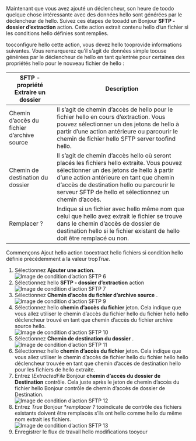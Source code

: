 Maintenant que vous avez ajouté un déclencheur, son heure de toodo quelque chose intéressante avec des données hello sont générées par le déclencheur de hello. Suivez ces étapes de tooadd un Bonjour **SFTP - dossier d’extraction** action. Cette action extrait contenu hello d’un fichier si les conditions hello définies sont remplies. 

tooconfigure hello cette action, vous devez hello tooprovide informations suivantes. Vous remarquerez qu’il s’agit de données simple toouse générées par le déclencheur de hello en tant qu’entrée pour certaines des propriétés hello pour le nouveau fichier de hello :

| SFTP - propriété Extraire un dossier | Description |
| --- | --- |
| Chemin d’accès du fichier d’archive source |Il s’agit de chemin d’accès de hello pour le fichier hello en cours d’extraction. Vous pouvez sélectionner un des jetons de hello à partir d’une action antérieure ou parcourir le chemin de fichier hello SFTP server toofind hello. |
| Chemin de destination du dossier |Il s’agit de chemin d’accès hello où seront placés les fichiers hello extraite. Vous pouvez sélectionner un des jetons de hello à partir d’une action antérieure en tant que chemin d’accès de destination hello ou parcourir le serveur SFTP de hello et sélectionnez un chemin d’accès. |
| Remplacer ? |Indique si un fichier avec hello même nom que celui que hello avez extrait le fichier se trouve dans le chemin d’accès de dossier de destination hello si le fichier existant de hello doit être remplacé ou non. |

Commençons Ajout hello action tooextract hello fichiers si condition hello définie précédemment a la valeur trop*True*. 

1. Sélectionnez **Ajouter une action**.        
   ![Image de condition d’action SFTP 6](./media/connectors-create-api-sftp/condition-6.png)   
2. Sélectionnez hello **SFTP - dossier d’extraction** action      
   ![Image de condition d’action SFTP 7](./media/connectors-create-api-sftp/condition-7.png)   
3. Sélectionnez **Chemin d’accès du fichier d’archive source**            .  
   ![Image de condition d’action SFTP 9](./media/connectors-create-api-sftp/condition-9.png)   
4. Sélectionnez hello **chemin d’accès du fichier** jeton. Cela indique que vous allez utiliser le chemin d’accès du fichier hello du fichier hello hello déclencheur trouvé en tant que chemin d’accès du fichier archive source hello.           
   ![Image de condition d’action SFTP 10](./media/connectors-create-api-sftp/condition-10.png)   
5. Sélectionnez **Chemin de destination du dossier**         .  
   ![Image de condition d’action SFTP 11](./media/connectors-create-api-sftp/condition-11.png)   
6. Sélectionnez hello **chemin d’accès du fichier** jeton. Cela indique que vous allez utiliser le chemin d’accès de fichier hello du fichier hello hello déclencheur trouvée en tant que chemin d’accès de destination hello pour les fichiers de hello extraite.   
7. Entrez *\ExtractedFile* Bonjour **chemin d’accès du dossier de Destination** contrôle. Cela juste après le jeton de chemin d’accès du fichier hello Bonjour contrôle de chemin d’accès de dossier de Destination.         
   ![Image de condition d’action SFTP 12](./media/connectors-create-api-sftp/condition-12.png)   
8. Entrez *True* Bonjour **remplacer ?* tooindicate de contrôle des fichiers existants doivent être remplacés s’ils ont hello comme hello du même nom extrait les fichiers.      
   ![Image de condition d’action SFTP 13](./media/connectors-create-api-sftp/condition-13.png)   
9. Enregistrer le flux de travail hello modifications tooyour  

